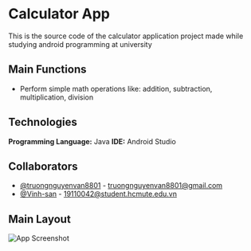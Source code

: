 # Calculator App

This is the source code of the calculator application project made while studying android programming at university



## Main Functions

- Perform simple math operations like: addition, subtraction, multiplication, division

## Technologies

**Programming Language:** Java
**IDE:** Android Studio

## Collaborators

- [@truongnguyenvan8801](https://github.com/truongnguyenvan8801) - truongnguyenvan8801@gmail.com
- [@Vinh-san](https://github.com/Vinh-san) - 19110042@student.hcmute.edu.vn

## Main Layout

![App Screenshot](https://imgur.com/a/gznYxHE)
